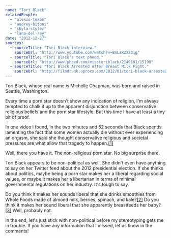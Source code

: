```yaml
---
name: "Tori Black"
relatedPeople:
  - "alexis-texas"
  - "audrey-bitoni"
  - "shyla-stylez"
  - "lana-del-rey"
date: "2012-12-27"
sources:
  - sourceTitle: "Tori Black interview."
    sourceUrl: "http://www.youtube.com/watch?v=BmLZRZXZ3ig"
  - sourceTitle: "Tori Black's text pheed."
    sourceUrl: "http://www.pheed.com/misstoriblack/2140181/15190"
  - sourceTitle: "Tori Black Arrested After Breast Milk Fight."
    sourceUrl: "http://filmdrunk.uproxx.com/2012/01/tori-black-arrested-after-breast-milk-fight"
---
```


Tori Black, whose real name is Michelle Chapman, was born and raised in Seattle, Washington.

Every time a porn star doesn't show any indication of religion, I'm always tempted to chalk it up to the apparent disjunction between conservative religious beliefs and the porn star lifestyle. But this time I have at least a tiny bit of proof.

In one video I found, in the two minutes and 52 seconds that Black spends lamenting the fact that some women actually die without ever experiencing an orgasm, she said she thought conservative religious and societal pressures are what allow that tragedy to happen.<a class="source-citation" href="#http://www.youtube.com/watch?v=BmLZRZXZ3ig" title="Tori Black interview.">[1]</a>

Well, there you have it. The non-religious porn star. No big surprise there.

Tori Black appears to be non-political as well. She didn't even have anything to say on her Twitter feed about the 2012 presidential election. If she thinks about politics, maybe being a porn star makes her a liberal regarding social values, or maybe it makes her a libertarian in terms of minimal governmental regulations on her industry. It's tough to say.

Do you think it makes her sounds liberal that she drinks smoothies from Whole Foods made of almond milk, berries, spinach, and kale?<a class="source-citation" href="#http://www.pheed.com/misstoriblack/2140181/15190" title="Tori Black&apos;s text pheed.">[2]</a> Do you think it makes her sound liberal that she apparently breastfeeds her baby?<a class="source-citation" href="#http://filmdrunk.uproxx.com/2012/01/tori-black-arrested-after-breast-milk-fight" title="Tori Black Arrested After Breast Milk Fight.">[3]</a> Well, probably not.

In the end, let's just stick with non-political before my stereotyping gets me in trouble. If you have any information that I missed, let us know in the comments!